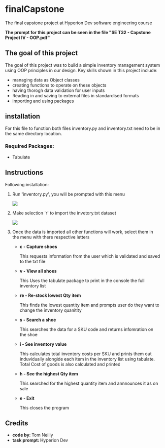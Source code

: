 # finalCapstone
<p>The final capstone project at Hyperion Dev software engineering course</p>
<p><b>The prompt for this project can be seen in the file "SE T32 - Capstone Project IV - OOP.pdf"</b></p>

<h2> The goal of this project </h2>
<p>The goal of this project was to build a simple inventory management system using OOP principles in our design. Key skills shown in this project include:</p>
<ul>
<li>managing data as Object classes</li>
<li>creating functions to operate on these objects</li>
<li>having thorogh data validation for user inputs</li>
<li>Reading in and saving to external files in standardised formats</li>
<li>importing and using packages</li>
</ul>

<h2>installation</h2>
<p>For this file to function both files inventory.py and inventory.txt need to be in the same directory location.</p> 
<h3>Required Packages:</h3>
<ul>
<li>Tabulate</li>
</ul>

<h2>Instructions</h2>
<p>Following installation:
<ol>
<li>Run 'inventory.py', you will be prompted with this menu</li>
<p>
    <img src="https://user-images.githubusercontent.com/119878579/215807664-3155b5a3-3036-49b9-a540-2494f67fada7.jpg"  />
</p>
<li>Make selection 'r' to import the invetory.txt dataset</li>
<p>
    <img src="https://user-images.githubusercontent.com/119878579/215807161-4c622abf-182f-4826-9527-9610e85da9dc.jpg"  />
</p>
<li>Once the data is imported all other functions will work, select them in the menu with there respective letters</li>
<ul>
<li><b>c - Capture shoes</b></li>
<p>This requests information from the user which is validated and saved to the txt file</p>
<li><b>v - View all shoes</b></li>
<p>This Uses the tabulate package to print in the console the full inventory list</p>
<li><b>re - Re-stock lowest Qty item</b></li>
<p>This finds the lowest quantity item and prompts user do they want to change the inventory quanitity</p>
<li><b>s - Search a shoe</b></li>
<p>This searches the data for a SKU code and returns infomration on the shoe</p>
<li><b>i - See inventory value</b></li>
<p>This calculates total inventory costs per SKU and prints them out induvidually alongide each item in the inventory list using tabulate. Total Cost of goods is also calculated and printed</p>
<li><b>h - See the highest Qty item</b></li>
<p>This searched for the highest quantity item and annnounces it as on sale</p>
<li><b>e - Exit</b></li>
<p>This closes the program</p>
</ol>

<h2>Credits</h2>
<ul>
<li><b>code by: </b>Tom Neilly</li>
<li><b>task prompt: </b>Hyperion Dev</li>
</ul>
